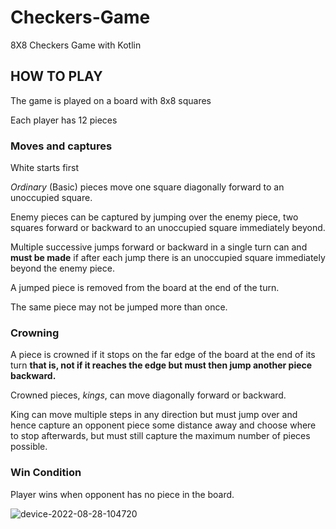# Checkers-Game

8X8 Checkers Game with Kotlin





## **HOW TO PLAY**

 The game is played on a board with 8x8 squares

 Each player has 12 pieces

### **Moves and captures**

  White starts first
  
  *Ordinary* (Basic) pieces move one square diagonally forward to an unoccupied square.
  
  Enemy pieces can be captured by jumping over the enemy piece, two squares forward or backward to an unoccupied square immediately beyond.
  
  Multiple successive jumps forward or backward in a single turn can and __must be made__ if after each jump there is an unoccupied square immediately      beyond the enemy piece.
  
  A jumped piece is removed from the board at the end of the turn. 
  
  The same piece may not be jumped more than once.

### **Crowning**

A piece is crowned if it stops on the far edge of the board at the end of its turn __that is, not if it reaches the edge but must then jump another piece   backward.__ 

Crowned pieces, *kings*, can move diagonally forward or backward. 

King can move multiple steps in any direction but must jump over and hence capture an opponent piece some distance away and choose where to stop afterwards, but must still capture the maximum number of pieces possible.

### **Win Condition**

Player wins when opponent has no piece in the board.



![device-2022-08-28-104720](https://user-images.githubusercontent.com/70910355/187064026-43c4cedb-7cec-4af0-bde9-3288abe7be96.gif)
